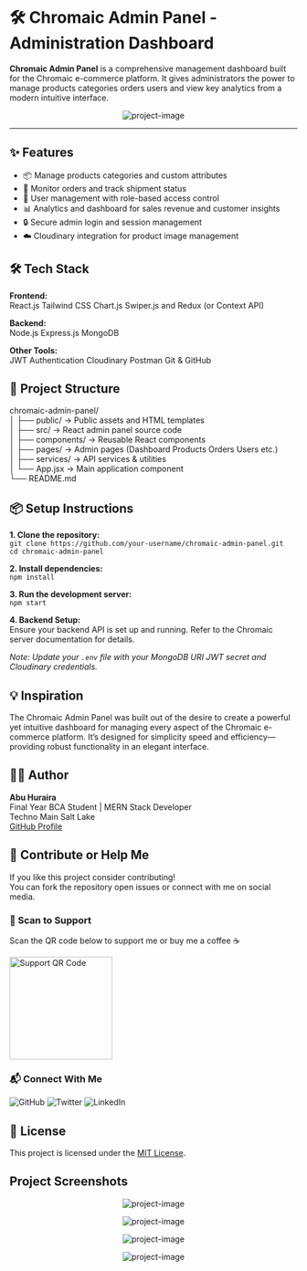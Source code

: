 
<h1>🛠️ Chromaic Admin Panel - Administration Dashboard</h1>

<p><strong>Chromaic Admin Panel</strong> is a comprehensive management dashboard built for the Chromaic e-commerce platform. It gives administrators the power to manage products categories orders users and view key analytics from a modern intuitive interface.</p> 

<p align="center"><img src="https://res.cloudinary.com/dcd51y8m1/image/upload/v1744715903/Screenshot_2025-04-15_at_4.46.35_PM_ny59mo.png" alt="project-image"></p>


* * *

<h2>✨ Features</h2>

*   📦 Manage products categories and custom attributes
*   🛒 Monitor orders and track shipment status
*   👤 User management with role-based access control
*   📊 Analytics and dashboard for sales revenue and customer insights
*   🔒 Secure admin login and session management
*   ☁️ Cloudinary integration for product image management

  
<h2>🛠️ Tech Stack</h2>

**Frontend:**  
React.js Tailwind CSS Chart.js Swiper.js and Redux (or Context API)  
  
**Backend:**  
Node.js Express.js MongoDB  
  
**Other Tools:**  
JWT Authentication Cloudinary Postman Git & GitHub  
  
<h2>🚀 Project Structure</h2>

chromaic-admin-panel/<br>
│   ├── public/          → Public assets and HTML templates<br>
│   ├── src/             → React admin panel source code<br>
│   ├── components/  → Reusable React components<br>
│   ├── pages/       → Admin pages (Dashboard Products Orders Users etc.)<br>
│   ├── services/    → API services & utilities<br>
│   └── App.jsx      → Main application component<br> 
└── README.md<br>

  
<h2>📦 Setup Instructions</h2>

**1\. Clone the repository:**  
`git clone https://github.com/your-username/chromaic-admin-panel.git`  
`cd chromaic-admin-panel`  
  
**2\. Install dependencies:**  
`npm install`  
  
**3\. Run the development server:**  
`npm start`  
  
**4\. Backend Setup:**  
Ensure your backend API is set up and running. Refer to the Chromaic server documentation for details.  
  
_Note: Update your `.env` file with your MongoDB URI JWT secret and Cloudinary credentials._  
<h2>💡 Inspiration</h2>

<p>The Chromaic Admin Panel was built out of the desire to create a powerful yet intuitive dashboard for managing every aspect of the Chromaic e-commerce platform. It’s designed for simplicity speed and efficiency—providing robust functionality in an elegant interface.</p>

  
<h2>🧑‍💻 Author</h2>

<p><strong>Abu Huraira</strong><br>Final Year BCA Student | MERN Stack Developer<br>Techno Main Salt Lake<br><a href="https://github.com/abuhuraira-73" target="_blank">GitHub Profile</a></p>

  
<h2>🤝 Contribute or Help Me</h2>

<p>If you like this project consider contributing!<br>You can fork the repository open issues or connect with me on social media.</p>

  

### 📲 Scan to Support

<p>Scan the QR code below to support me or buy me a coffee ☕</p>

<img src="https://res.cloudinary.com/dcd51y8m1/image/upload/v1744703816/photo_6336747100607464490_x_wosmmt.jpg" alt="Support QR Code" width="180" height="180">

  
  

### 📬 Connect With Me

 <img src="https://img.shields.io/badge/GitHub-000?style=for-the-badge&amp;logo=github&amp;logoColor=white" alt="GitHub">
 <img src="https://img.shields.io/badge/Twitter-1DA1F2?style=for-the-badge&amp;logo=twitter&amp;logoColor=white" alt="Twitter">
 <img src="https://img.shields.io/badge/LinkedIn-0077B5?style=for-the-badge&amp;logo=linkedin&amp;logoColor=white" alt="LinkedIn">



  
<h2>📄 License</h2>

<p>This project is licensed under the <a href="LICENSE" target="_blank">MIT License</a>.</p>

  
<h2>Project Screenshots</h2>

<p align="center"><img src="https://res.cloudinary.com/dcd51y8m1/image/upload/v1744715903/Screenshot_2025-04-15_at_4.47.09_PM_wiydfl.png" alt="project-image"></p>

<p align="center"><img src="https://res.cloudinary.com/dcd51y8m1/image/upload/v1744715903/Screenshot_2025-04-15_at_4.46.51_PM_jvcmru.png" alt="project-image"></p>

<p align="center"><img src="https://res.cloudinary.com/dcd51y8m1/image/upload/v1744715903/Screenshot_2025-04-15_at_4.47.11_PM_hfqqxz.png" alt="project-image"></p>

<p align="center"><img src="https://res.cloudinary.com/dcd51y8m1/image/upload/v1744715904/Screenshot_2025-04-15_at_4.45.56_PM_e0ehzz.png" alt="project-image"></p>

